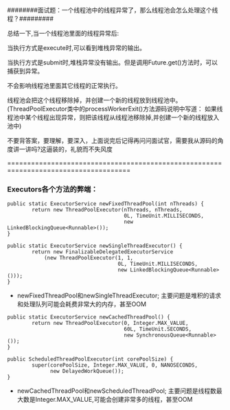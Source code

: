 ########面试题：一个线程池中的线程异常了，那么线程池会怎么处理这个线程？#########

总结一下,当一个线程池里面的线程异常后:

当执行方式是execute时,可以看到堆栈异常的输出。

当执行方式是submit时,堆栈异常没有输出。但是调用Future.get()方法时，可以捕获到异常。

不会影响线程池里面其它线程的正常执行。

线程池会把这个线程移除掉，并创建一个新的线程放到线程池中。
(ThreadPoolExecutor类中的processWorkerExit()方法源码说明中写道： 如果线程池中某个线程出现异常，则把该线程从线程池移除掉,并创建一个新的线程放入池中)

不要背答案，要理解，要深入，上面说完后记得再问问面试官，需要我从源码的角度讲一讲吗?这逼装的，礼貌而不失风度

=====================================================================================











### Executors各个方法的弊端：
```
public static ExecutorService newFixedThreadPool(int nThreads) {
        return new ThreadPoolExecutor(nThreads, nThreads,
                                      0L, TimeUnit.MILLISECONDS,
                                      new LinkedBlockingQueue<Runnable>());
}
```
```
public static ExecutorService newSingleThreadExecutor() {
        return new FinalizableDelegatedExecutorService
            (new ThreadPoolExecutor(1, 1,
                                    0L, TimeUnit.MILLISECONDS,
                                    new LinkedBlockingQueue<Runnable>()));
}
```
- newFixedThreadPool和newSingleThreadExecutor;
   主要问题是堆积的请求和处理队列可能会耗费非常大的内存，甚至OOM
   



```
public static ExecutorService newCachedThreadPool() {
        return new ThreadPoolExecutor(0, Integer.MAX_VALUE,
                                      60L, TimeUnit.SECONDS,
                                      new SynchronousQueue<Runnable>());
}
```
```
public ScheduledThreadPoolExecutor(int corePoolSize) {
        super(corePoolSize, Integer.MAX_VALUE, 0, NANOSECONDS,
              new DelayedWorkQueue());
}
```   
- newCachedThreadPool和newScheduledThreadPool;
   主要问题是线程数最大数是Integer.MAX_VALUE,可能会创建非常多的线程，甚至OOM   
